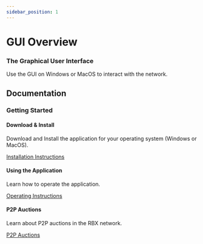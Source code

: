 ```yaml
---
sidebar_position: 1
---
```


# GUI Overview


### The Graphical User Interface

Use the GUI on Windows or MacOS to interact with the network.


## Documentation

### Getting Started

#### Download & Install

Download and Install the application for your operating system (Windows or MacOS).

[Installation Instructions](./gui-install-instructions)

#### Using the Application

Learn how to operate the application.

[Operating Instructions](./gui-operating-instructions)


#### P2P Auctions

Learn about P2P auctions in the RBX network.

[P2P Auctions](./p2p-auctions)